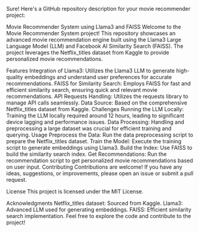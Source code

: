 
Sure! Here's a GitHub repository description for your movie recommender project:

Movie Recommender System using Llama3 and FAISS
Welcome to the Movie Recommender System project! This repository showcases an advanced movie recommendation engine built using the Llama3 Large Language Model (LLM) and Facebook AI Similarity Search (FAISS). The project leverages the Netflix_titles dataset from Kaggle to provide personalized movie recommendations.

Features
Integration of Llama3: Utilizes the Llama3 LLM to generate high-quality embeddings and understand user preferences for accurate recommendations.
FAISS for Similarity Search: Employs FAISS for fast and efficient similarity search, ensuring quick and relevant movie recommendations.
API Requests Handling: Utilizes the requests library to manage API calls seamlessly.
Data Source: Based on the comprehensive Netflix_titles dataset from Kaggle.
Challenges
Running the LLM Locally: Training the LLM locally required around 12 hours, leading to significant device lagging and performance issues.
Data Processing: Handling and preprocessing a large dataset was crucial for efficient training and querying.
Usage
Preprocess the Data: Run the data preprocessing script to prepare the Netflix_titles dataset.
Train the Model: Execute the training script to generate embeddings using Llama3.
Build the Index: Use FAISS to build the similarity search index.
Get Recommendations: Run the recommendation script to get personalized movie recommendations based on user input.
Contributing
Contributions are welcome! If you have any ideas, suggestions, or improvements, please open an issue or submit a pull request.

License
This project is licensed under the MIT License.

Acknowledgments
Netflix_titles dataset: Sourced from Kaggle.
Llama3: Advanced LLM used for generating embeddings.
FAISS: Efficient similarity search implementation.
Feel free to explore the code and contribute to the project!
